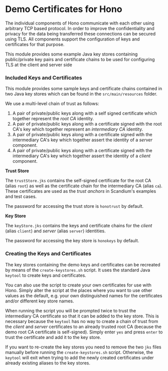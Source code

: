# Demo Certificates for Hono

The individual components of Hono communicate with each other using arbitrary TCP based protocol. In order to improve the confidentiality and privacy for the data being transferred these connections can be secured using TLS. All components support the configuration of keys and certificates for that purpose.

This module provides some example Java key stores containing public/private key pairs and certificate chains to be used for configuring TLS at the client and server side

### Included Keys and Certificates

This module provides some sample keys and certificate chains contained in two Java key stores which can be found in the `src/main/resources` folder.

We use a multi-level chain of trust as follows:

1. A pair of private/public keys along with a self signed certificate which together represent the *root CA* identity.
2. A pair of private/public keys along with a certificate signed with the root CA's key which together represent an *intermediary CA* identity.
3. A pair of private/public keys along with a certificate signed with the intermediary CA's key which together assert the identity of a *server* component.
4. A pair of private/public keys along with a certificate signed with the intermediary CA's key which together assert the identity of a *client* component.

**Trust Store**

The `trustStore.jks` contains the self-signed certificate for the root CA (alias `root`) as well as the certificate chain for the intermediary CA (alias `ca`). These certificates are used as the *trust anchors* in Scandium's examples and test cases.

The password for accessing the trust store is `honotrust` by default.

**Key Store**

The `keyStore.jks` contains the keys and certificate chains for the *client* (alias `client`) and *server* (alias  `server`) identities.

The password for accessing the key store is `honokeys` by default.

### Creating the Keys and Certificates

The key stores containing the demo keys and certificates can be recreated by means of the `create-keystores.sh` script. It uses the standard Java `keytool` to create keys and certificates.

You can also use the script to create your own certificates for use with Hono. Simply alter the script at the places where you want to use other values as the default, e.g. your own distinguished names for the certificates and/or different key store names.

When running the script you will be prompted twice to trust the intermediary CA certificate so that it can be added to the key store. This is necessary because the `keytool` has no way to create a chain of trust from the *client* and *server* certificates to an already trusted root CA (because the demo root CA certificate is self-signed). Simply enter `yes` and press `enter` to trust the certificate and add it to the key store.

If you want to re-create the key stores you need to remove the two `jks` files manually before running the `create-keystores.sh` script. Otherwise, the `keytool` will exit when trying to add the newly created certificates under already existing aliases to the key stores.